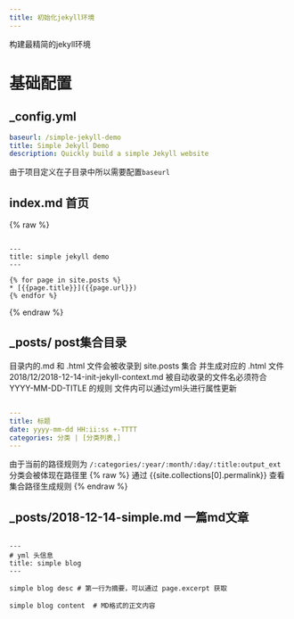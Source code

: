 ```yaml
---
title: 初始化jekyll环境
---
```


构建最精简的jekyll环境


# 基础配置

## _config.yml
``` yml
baseurl: /simple-jekyll-demo
title: Simple Jekyll Demo
description: Quickly build a simple Jekyll website
```
由于项目定义在子目录中所以需要配置`baseurl`

## index.md 首页
{% raw %}
``` liquid

---
title: simple jekyll demo
---

{% for page in site.posts %}
* [{{page.title}}]({{page.url}})
{% endfor %}

```
{% endraw %}



## _posts/ post集合目录
目录内的.md 和 .html 文件会被收录到 site.posts 集合
并生成对应的 .html 文件
2018/12/2018-12-14-init-jekyll-context.md 
被自动收录的文件名必须符合 YYYY-MM-DD-TITLE 的规则
文件内可以通过yml头进行属性更新
```yml

---
title: 标题
date: yyyy-mm-dd HH:ii:ss +-TTTT
categories: 分类 | [分类列表,]
---

```
由于当前的路径规则为 `/:categories/:year/:month/:day/:title:output_ext`
分类会被体现在路径里
{% raw %}
通过 {{site.collections[0].permalink}} 查看集合路径生成规则
{% endraw %}

## _posts/2018-12-14-simple.md 一篇md文章
``` 

---
# yml 头信息
title: simple blog
---

simple blog desc # 第一行为摘要，可以通过 page.excerpt 获取

simple blog content  # MD格式的正文内容

```



